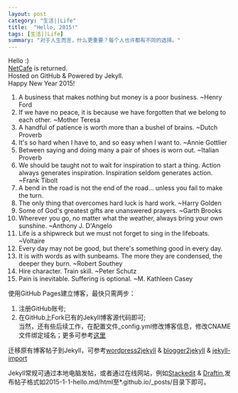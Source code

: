 ```yaml
---
layout: post
category: "生活||Life"
title:  "Hello, 2015!"
tags: [生活||Life]
summary: "对于人生而言，什么更重要？每个人也许都有不同的选择。"
---
```


Hello  :)  
[NetCafe](http://blog.pop925.net) is returned.   
Hosted on GitHub & Powered by Jekyll.   
Happy New Year 2015!   

1. A business that makes nothing but money is a poor business. ~Henry Ford 
2. If we have no peace, it is because we have forgotten that we belong to each other. ~Mother Teresa 
3. A handful of patience is worth more than a bushel of brains. ~Dutch Proverb 
4. It's so hard when I have to, and so easy when I want to. ~Annie Gottlier 
5. Between saying and doing many a pair of shoes is worn out. ~Italian Proverb 
6. We should be taught not to wait for inspiration to start a thing. Action always generates inspiration. Inspiration seldom generates action. ~Frank Tibolt 
7. A bend in the road is not the end of the road... unless you fail to make the turn. 
8. The only thing that overcomes hard luck is hard work. ~Harry Golden 
9. Some of God's greatest gifts are unanswered prayers. ~Garth Brooks 
10. Wherever you go, no matter what the weather, always bring your own sunshine. ~Anthony J. D'Angelo 
11. Life is a shipwreck but we must not forget to sing in the lifeboats. ~Voltaire 
12. Every day may not be good, but there's something good in every day. 
13. It is with words as with sunbeams. The more they are condensed, the deeper they burn. ~Robert Southey 
14. Hire character. Train skill. ~Peter Schutz 
15. Pain is inevitable. Suffering is optional. ~M. Kathleen Casey  


使用GitHub Pages建立博客，最快只需两步：   
1. 注册GitHub账号;   
2. 在GitHub上Fork已有的Jekyll博客源代码即可;   
当然，还有些后续工作，在配置文件_config.yml修改博客信息，修改CNAME文件绑定域名；更多可参考[这里](http://beiyuu.com/github-pages/)   

迁移原有博客帖子到Jekyll，可参考[wordpress2jekyll](https://github.com/benbalter/wordpress-to-jekyll-exporter) & [blogger2jekyll](https://github.com/kcargile/blogger2jekyll) & [jekyll-import](https://github.com/jekyll/jekyll-import)   

Jekyll常规可通过本地电脑发帖，或者通过在线网站，例如[Stackedit](https://stackedit.io/editor) & [Draftin](https://draftin.com),发布帖子格式如2015-1-1-hello.md/html至*.github.io/_posts/目录下即可。   


